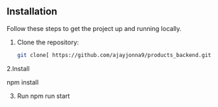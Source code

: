 ## Installation

Follow these steps to get the project up and running locally.

1. Clone the repository:

   ```bash
   git clone[ https://github.com/ajayjonna9/products_backend.git

2.Install

  npm install

3. Run
  npm run start
